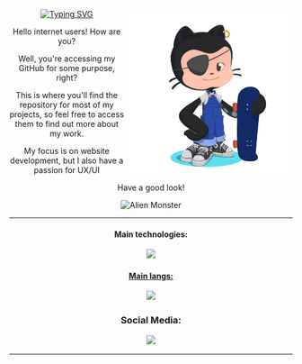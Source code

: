   <div>
  <img src="octocat-1739578843570.png" width="300px" align="right">
  </div>

  <div style="max-width: 600px;" align="center">
  <a href="https://git.io/typing-svg"><img src="https://readme-typing-svg.demolab.com?font=Bebas+Neue&pause=1000&color=F7F7F7&center=true&width=435&lines=%3E+MOCS+PROFILE+%3C" alt="Typing SVG" /></a>
  <br>
  </div>
  
  <div style="max-width: 600px;" align="center";>
    <p>Hello internet users! How are you?</p>
    <p>Well, you're accessing my GitHub for some purpose, right? </p>
    <p>This is where you'll find the repository for most of my projects, so feel free to access them to find out more about my work.</p>
    <p>My focus is on website development, but I also have a passion for UX/UI</p>
    <p>Have a good look!</p><img src="https://raw.githubusercontent.com/Tarikul-Islam-Anik/Animated-Fluent-Emojis/master/Emojis/Smilies/Alien%20Monster.png" alt="Alien Monster" width="25" height="25" />
    <hr>
    <h4>Main technologies:</h4>
    <p align="center">
    <a href="https://skillicons.dev">
    <img src="https://skillicons.dev/icons?i=figma,github,vscode,idea"/>
    <br>
    <h4>Main langs:</h4>
    <a href="https://skillicons.dev">
    <img src="https://skillicons.dev/icons?i=react,nextjs,ts,java,spring,go,mysql,mongodb" />
  </a>
  </div>

  <h3 align="center">Social Media:</h3>
     <p align="center"><a href="https://www.instagram.com/mocsdev/" target="_blank"> <img src="https://img.shields.io/badge/-Instagram-%23E4405F?style=for-the-badge&logo=instagram&logoColor=white" target="_blank"></a>

<hr>


